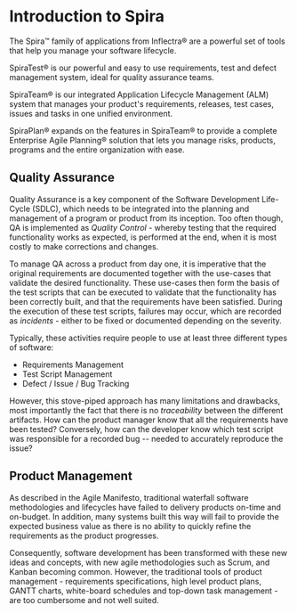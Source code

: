 # Introduction to Spira

The Spira™ family of applications from Inflectra® are a powerful set of tools that help you manage your software lifecycle.

SpiraTest® is our powerful and easy to use requirements, test and defect management system, ideal for quality assurance teams.

SpiraTeam® is our integrated Application Lifecycle Management (ALM) system that manages your product's requirements, releases, test cases, issues and tasks in one unified environment.

SpiraPlan® expands on the features in SpiraTeam® to provide a complete Enterprise Agile Planning® solution that lets you manage risks, products, programs and the entire organization with ease.


## Quality Assurance

Quality Assurance is a key component of the Software Development Life-Cycle (SDLC), which needs to be integrated into the planning and management of a program or product from its inception. Too often though, QA is implemented as *Quality Control* - whereby testing that the required functionality works as expected, is performed at the end, when it is most costly to make corrections and changes.

To manage QA across a product from day one, it is imperative that the original requirements are documented together with the use-cases that validate the desired functionality. These use-cases then form the basis of the test scripts that can be executed to validate that the functionality has been correctly built, and that the requirements have been satisfied. During the execution of these test scripts, failures may occur, which are recorded as *incidents* - either to be fixed or documented depending on the severity.

Typically, these activities require people to use at least three different types of software:

- Requirements Management
- Test Script Management
- Defect / Issue / Bug Tracking

However, this stove-piped approach has many limitations and drawbacks, most importantly the fact that there is no *traceability* between the different artifacts. How can the product manager know that all the requirements have been tested? Conversely, how can the developer know which test script was responsible for a recorded bug -- needed to accurately reproduce the issue?


## Product Management

As described in the Agile Manifesto, traditional waterfall software methodologies and lifecycles have failed to delivery products on-time and on-budget. In addition, many systems built this way will fail to provide the expected business value as there is no ability to quickly refine the requirements as the product progresses.

Consequently, software development has been transformed with these new ideas and concepts, with new agile methodologies such as Scrum, and Kanban becoming common. However, the traditional tools of product management - requirements specifications, high level product plans, GANTT charts, white-board schedules and top-down task management - are too cumbersome and not well suited.